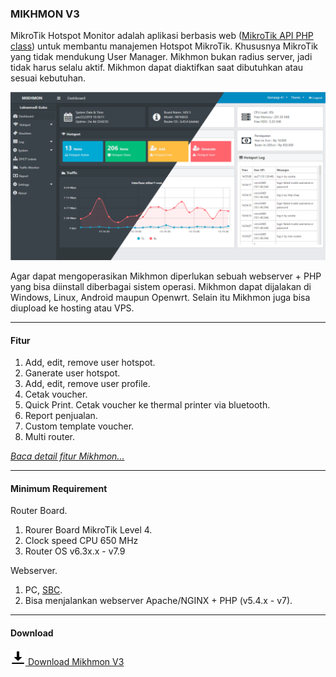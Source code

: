 ### MIKHMON V3

MikroTik Hotspot Monitor adalah aplikasi berbasis web ([MikroTik API PHP class](https://github.com/BenMenking/routeros-api)) untuk membantu manajemen Hotspot MikroTik. 
Khususnya MikroTik yang tidak mendukung User Manager.
Mikhmon bukan radius server, jadi tidak harus selalu aktif. Mikhmon dapat diaktifkan saat dibutuhkan atau
sesuai kebutuhan.

![MIKHMON V3](./img/mikhmonv3.png "MIKHMON V3")

Agar dapat mengoperasikan Mikhmon diperlukan sebuah webserver + PHP yang bisa diinstall diberbagai sistem operasi. Mikhmon dapat dijalakan di Windows, Linux, Android maupun Openwrt.
Selain itu Mikhmon juga bisa diupload ke hosting atau VPS.

----

#### Fitur 

1. Add, edit, remove user hotspot.
2. Ganerate user hotspot.
3. Add, edit, remove user profile.
4. Cetak voucher.
5. Quick Print. Cetak voucher ke thermal printer via bluetooth.
6. Report penjualan.
7. Custom template voucher.
8. Multi router.

[_Baca detail fitur Mikhmon..._](./?mikhmon/v3/fitur "Read more...")

----

#### Minimum Requirement

Router Board.

1. Rourer Board MikroTik Level 4.
2. Clock speed CPU 650 MHz
3. Router OS v6.3x.x - v7.9

Webserver.

1. PC, [SBC](https://en.wikipedia.org/wiki/Single-board_computer "Single board computer").
2. Bisa menjalankan webserver Apache/NGINX + PHP (v5.4.x - v7).

----

#### Download

[![Download Mikhmon V3](./assets/img/download.png) Download Mikhmon V3](./?mikhmon/v3/download)
